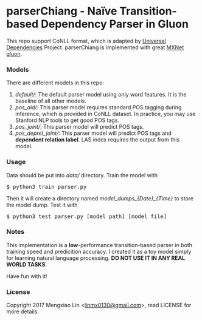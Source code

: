 parserChiang - Naïve Transition-based Dependency Parser in Gluon
=====
This repo support CoNLL format, which is adapted by [Universal Dependencies](http://universaldependencies.org/) Project. parserChiang is implemented with great [MXNet gluon](http://gluon.mxnet.io/).

### Models
There are different models in this repo:
1. *default/*: The default parser model using only word features. It is the baseline of all other models.
2. *pos_aid/*: This parser model requires standard POS tagging during inference, which is provided in CoNLL dataset. In practice, you may use Stanford NLP tools to get good POS tags.
3. *pos_joint/*: This parser model will predict POS tags. 
4. *pos_deprel_joint/*: This parser model will predict POS tags and **dependent relation label**. LAS index requires the output from this model. 

### Usage
Data should be put into *data/* directory. Train the model with
<pre>
$ python3 train_parser.py
</pre>
Then it will create a directory named *model_dumps_{Date}_{Time}* to store the model dump. Test it with
<pre>
$ python3 test_parser.py [model_path] [model_file]
</pre>

### Notes
This implementation is a **low**-performance transition-based parser in both training speed and predicition accuracy. I created it as a toy model simply for learning natural language processing. **DO NOT USE IT IN ANY REAL WORLD TASKS**. 

Have fun with it!

### License
Copyright 2017 Mengxiao Lin \<linmx0130@gmail.com\>, read LICENSE for more details.
